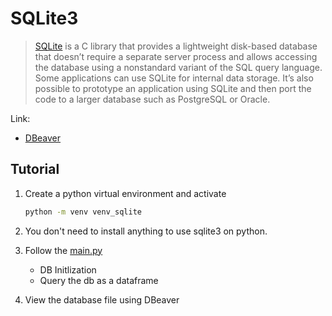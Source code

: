 # SQLite3

> [SQLite](https://docs.python.org/3/library/sqlite3.html) is a C library that provides a lightweight disk-based database that doesn’t require a separate server process and allows accessing the database using a nonstandard variant of the SQL query language. Some applications can use SQLite for internal data storage. It’s also possible to prototype an application using SQLite and then port the code to a larger database such as PostgreSQL or Oracle.

Link:
* [DBeaver](https://dbeaver.io/)

## Tutorial

1. Create a python virtual environment and activate
    ```bash
    python -m venv venv_sqlite
    ```

2. You don't need to install anything to use sqlite3 on python.

3. Follow the [main.py](main.py)
    * DB Initlization
    * Query the db as a dataframe

4. View the database file using DBeaver